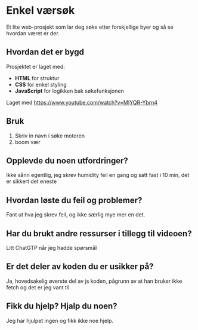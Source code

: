 # Enkel værsøk

Et lite web-prosjekt som lar deg søke etter forskjellige byer og så se hvordan været er der.
## Hvordan det er bygd

Prosjektet er laget med:
- **HTML** for struktur
- **CSS** for enkel styling
- **JavaScript** for logikken bak søkefunksjonen

Laget med https://www.youtube.com/watch?v=MIYQR-Ybrn4

## Bruk

1. Skriv in navn i søke motoren
2. boom vær

## Opplevde du noen utfordringer? 

Ikke sånn egentlig, jeg skrev humidity feil en gang og satt fast i 10 min, det er sikkert det eneste
## Hvordan løste du feil og problemer? 

Fant ut hva jeg skrev feil, og ikke særlig mye mer en det.
## Har du brukt andre ressurser i tillegg til videoen? 

Litt ChatGTP når jeg hadde spørsmål
## Er det deler av koden du er usikker på? 

Ja, hovedsakelig øverste del av js koden, pågrunn av at han bruker ikke fetch og det er jeg vant til.
## Fikk du hjelp? Hjalp du noen? 

Jeg har hjulpet ingen og fikk ikke noe hjelp.